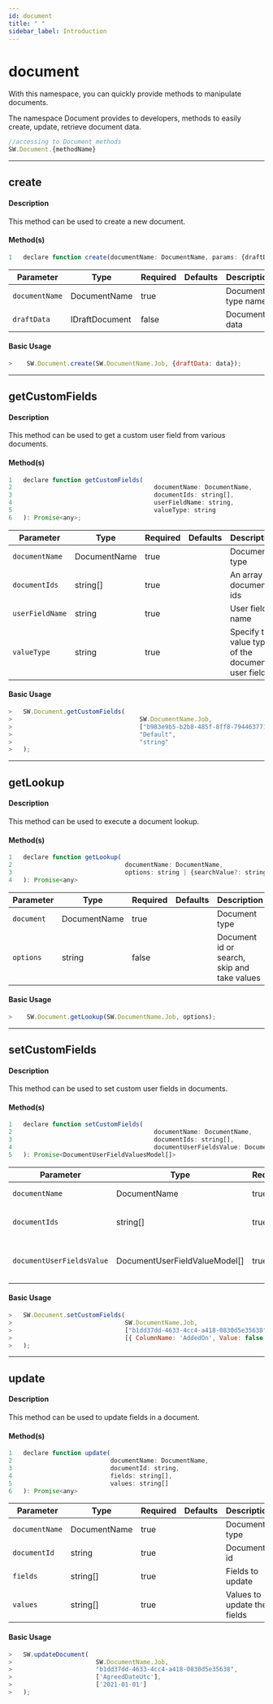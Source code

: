 ```yaml
---
id: document
title: " "
sidebar_label: Introduction
---
```


# document

With this namespace, you can quickly provide methods to manipulate documents.

The namespace Document provides to developers, methods to easily create, update, retrieve document data.

```javascript
//accessing to Document methods
SW.Document.{methodName}
```

---

## create

#### Description

This method can be used to create a new document.

#### Method(s)

```javascript
1   declare function create(documentName: DocumentName, params: {draftData?: IDraftDocument} = {}): void;
```

<table className="custom-table">
    <thead>
        <tr>
            <th>Parameter</th>
            <th>Type</th>
            <th>Required</th>
            <th>Defaults</th>
            <th>Description</th>
        </tr>
    </thead>
    <tbody>
         <tr className="selected">
            <td><code>documentName</code></td>
            <td>DocumentName</td>
            <td>true</td>
            <td></td>
            <td>Document's type name</td>
        </tr>
        <tr className="selected">
            <td><code>draftData</code></td>
            <td>IDraftDocument</td>
            <td>false</td>
            <td></td>
            <td>Document data</td>
        </tr>
    </tbody>
</table>

#### Basic Usage

```javascript
>    SW.Document.create(SW.DocumentName.Job, {draftData: data});
```

---

## getCustomFields

#### Description

This method can be used to get a custom user field from various documents.

#### Method(s)

```javascript
1   declare function getCustomFields(   
2                                       documentName: DocumentName, 
3                                       documentIds: string[], 
4                                       userFieldName: string, 
5                                       valueType: string
6   ): Promise<any>;
```

<table className="custom-table">
    <thead>
        <tr>
            <th>Parameter</th>
            <th>Type</th>
            <th>Required</th>
            <th>Defaults</th>
            <th>Description</th>
        </tr>
    </thead>
    <tbody>
         <tr className="selected">
            <td><code>documentName</code></td>
            <td>DocumentName</td>
            <td>true</td>
            <td></td>
            <td>Document's type</td>
        </tr>
         <tr className="selected">
            <td><code>documentIds</code></td>
            <td>string[]</td>
            <td>true</td>
            <td></td>
            <td>An array of document ids</td>
        </tr>
        <tr className="selected">
            <td><code>userFieldName</code></td>
            <td>string</td>
            <td>true</td>
            <td></td>
            <td>User field name</td>
        </tr>
        <tr className="selected">
            <td><code>valueType</code></td>
            <td>string</td>
            <td>true</td>
            <td></td>
            <td>Specify the value type of the document user field</td>
        </tr>
    </tbody>
</table>

#### Basic Usage

```javascript
>   SW.Document.getCustomFields(
>                                   SW.DocumentName.Job,
>                                   ["b983e9b5-b2b8-485f-8ff8-794463771bcc"], 
>                                   "Default", 
>                                   "string"
>   );
```

---

## getLookup

#### Description

This method can be used to execute a document lookup.
#### Method(s)

```javascript
1   declare function getLookup(
2                               documentName: DocumentName, 
3                               options: string | {searchValue?: string, skip?: number, take?: number} = {}
4   ): Promise<any> 
```

<table className="custom-table">
    <thead>
        <tr>
            <th>Parameter</th>
            <th>Type</th>
            <th>Required</th>
            <th>Defaults</th>
            <th>Description</th>
        </tr>
    </thead>
    <tbody>
         <tr className="selected">
            <td><code>document</code></td>
            <td>DocumentName</td>
            <td>true</td>
            <td></td>
            <td>Document type</td>
        </tr>
        <tr className="selected">
            <td><code>options</code></td>
            <td>string</td>
            <td>false</td>
            <td></td>
            <td>Document id or search, skip and take values</td>
        </tr>
    </tbody>
</table>

#### Basic Usage

```javascript
>    SW.Document.getLookup(SW.DocumentName.Job, options);
```

---

## setCustomFields

#### Description

This method can be used to set custom user fields in documents.

#### Method(s)

```javascript
1   declare function setCustomFields(
2                                       documentName: DocumentName, 
3                                       documentIds: string[], 
4                                       documentUserFieldsValue: DocumentUserFieldValueModel[]
5   ): Promise<DocumentUserFieldValuesModel[]>
```

<table className="custom-table">
    <thead>
        <tr>
            <th>Parameter</th>
            <th>Type</th>
            <th>Required</th>
            <th>Defaults</th>
            <th>Description</th>
        </tr>
    </thead>
    <tbody>
        <tr className="selected">
            <td><code>documentName</code></td>
            <td>DocumentName</td>
            <td>true</td>
            <td></td>
            <td>Document's type</td>
        </tr>
         <tr className="selected">
            <td><code>documentIds</code></td>
            <td>string[]</td>
            <td>true</td>
            <td></td>
            <td>An array of document ids</td>
        </tr>
        <tr className="selected">
            <td><code>documentUserFieldsValue</code></td>
            <td>DocumentUserFieldValueModel[]</td>
            <td>true</td>
            <td></td>
            <td>User fields to set into the passed documents</td>
        </tr>
    </tbody>
</table>

#### Basic Usage

```javascript
>   SW.Document.setCustomFields(
>                               SW.DocumentName.Job,
>                               ["b1dd37dd-4633-4cc4-a418-0830d5e35638"], 
>                               [{ ColumnName: 'AddedOn', Value: false, ColumnDataTypeId: 0 }]
>   );
```

---

## update

#### Description

This method can be used to update fields in a document.

#### Method(s)

```javascript
1   declare function update(
2                           documentName: DocumentName,
3                           documentId: string,
4                           fields: string[],
5                           values: string[]
6   ): Promise<any>
```

<table className="custom-table">
    <thead>
        <tr>
            <th>Parameter</th>
            <th>Type</th>
            <th>Required</th>
            <th>Defaults</th>
            <th>Description</th>
        </tr>
    </thead>
    <tbody>
       <tr className="selected">
            <td><code>documentName</code></td>
            <td>DocumentName</td>
            <td>true</td>
            <td></td>
            <td>Document type</td>
        </tr>
         <tr className="selected">
            <td><code>documentId</code></td>
            <td>string</td>
            <td>true</td>
            <td></td>
            <td>Document id</td>
        </tr>
        <tr className="selected">
            <td><code>fields</code></td>
            <td>string[]</td>
            <td>true</td>
            <td></td>
            <td>Fields to update</td>
        </tr>
        <tr className="selected">
            <td><code>values</code></td>
            <td>string[]</td>
            <td>true</td>
            <td></td>
            <td>Values to update the fields</td>
        </tr>
    </tbody>
</table>

#### Basic Usage

```javascript
>   SW.updateDocument(
>                       SW.DocumentName.Job, 
>                       "b1dd37dd-4633-4cc4-a418-0830d5e35638", 
>                       ['AgreedDateUtc'], 
>                       ['2021-01-01']
>   );
```